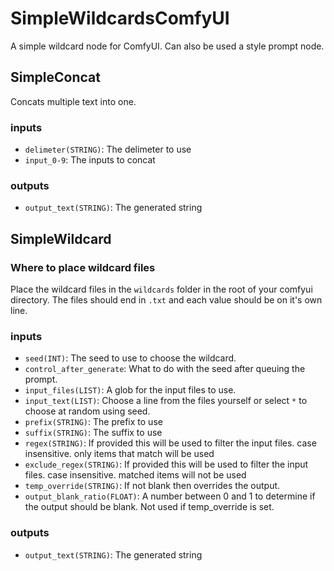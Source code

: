 # SimpleWildcardsComfyUI

A simple wildcard node for ComfyUI. Can also be used a style prompt node.

## SimpleConcat

Concats multiple text into one.

### inputs

- `delimeter(STRING)`: The delimeter to use
- `input_0-9`: The inputs to concat

### outputs

- `output_text(STRING)`: The generated string

## SimpleWildcard

### Where to place wildcard files

Place the wildcard files in the `wildcards` folder in the root of your comfyui directory.
The files should end in `.txt` and each value should be on it's own line.

### inputs

- `seed(INT)`: The seed to use to choose the wildcard.
- `control_after_generate`: What to do with the seed after queuing the prompt.
- `input_files(LIST)`: A glob for the input files to use.
- `input_text(LIST)`: Choose a line from the files yourself or select `*` to choose at random using seed.
- `prefix(STRING)`: The prefix to use
- `suffix(STRING)`: The suffix to use
- `regex(STRING)`: If provided this will be used to filter the input files. case insensitive. only items that match will be used
- `exclude_regex(STRING)`: If provided this will be used to filter the input files. case insensitive. matched items will not be used
- `temp_override(STRING)`: If not blank then overrides the output.
- `output_blank_ratio(FLOAT)`: A number between 0 and 1 to determine if the output should be blank. Not used if temp_override is set.

### outputs

- `output_text(STRING)`: The generated string
